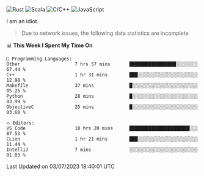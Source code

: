 ![Rust](https://img.shields.io/badge/Rust-000000?style=flat-square&logo=rust&logoColor=white)
![Scala](https://img.shields.io/badge/Scala-DC322F?style=flat-square&logo=Scala)
![C/C++](https://img.shields.io/badge/C++-00599c?style=flat-square&logo=C%2B%2B)
![JavaScript](https://img.shields.io/badge/JavaScript-323330?style=flat-square&logo=javascript&logoColor=F7DF1E)

I am an idiot.

> Due to network issues, the following data statistics are incomplete

<!--START_SECTION:waka-->
📊 **This Week I Spent My Time On** 

```text
💬 Programming Languages: 
Other                    7 hrs 57 mins       █████████████████░░░░░░░░   67.44 % 
C++                      1 hr 31 mins        ███░░░░░░░░░░░░░░░░░░░░░░   12.98 % 
Makefile                 37 mins             █░░░░░░░░░░░░░░░░░░░░░░░░   05.25 % 
Python                   28 mins             █░░░░░░░░░░░░░░░░░░░░░░░░   03.99 % 
ObjectiveC               25 mins             █░░░░░░░░░░░░░░░░░░░░░░░░   03.60 % 

🔥 Editors: 
VS Code                  10 hrs 20 mins      ██████████████████████░░░   87.53 % 
CLion                    1 hr 21 mins        ███░░░░░░░░░░░░░░░░░░░░░░   11.44 % 
IntelliJ                 7 mins              ░░░░░░░░░░░░░░░░░░░░░░░░░   01.03 % 
```


 Last Updated on 03/07/2023 18:40:01 UTC
<!--END_SECTION:waka-->
